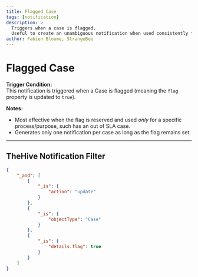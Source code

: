 ```yaml
---
title: Flagged Case
tags: [notification]
description: >
  Triggers when a case is flagged.
  Useful to create an unambiguous notification when used consistently for a single purpose.
author: Fabien Bloume, StrangeBee
---
```


# Flagged Case

**Trigger Condition:**  
This notification is triggered when a Case is flagged (meaning the `flag` property is updated to `true`).

**Notes:**  
- Most effective when the flag is reserved and used *only* for a specific process/purpose, such has an out of SLA case.
- Generates only one notification per case as long as the flag remains set.

---

## TheHive Notification Filter

```json
{
    "_and": [
        {
            "_is": {
                "action": "update"
            }
        },
        {
            "_is": {
                "objectType": "Case"
            }
        },
        {
            "_is": {
                "details.flag": true
            }
        }
    ]
}
```
